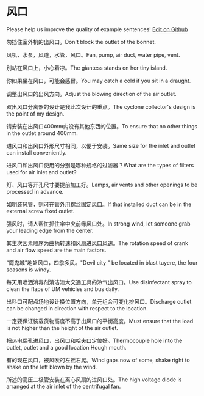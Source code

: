 # 风口

Please help us improve the quality of example sentences! [Edit on Github](https://github.com/jiyushe/jiyu-example-sentence-source/blob/main/chinese/fengkou_1.md)

<p><span class="chinese">勿挡住室外机的出风口。</span><span class="english">Don't block the outlet of the bonnet.</span></p>

<p><span class="chinese">风机，水泵，风道，水管，风口。</span><span class="english">Fan, pump, air duct, water pipe, vent.</span></p>

<p><span class="chinese">别站在风口上，小心着凉。</span><span class="english">The giantess stands on her tiny island.</span></p>

<p><span class="chinese">你如果坐在风口，可能会感冒。</span><span class="english">You may catch a cold if you sit in a draught.</span></p>

<p><span class="chinese">调整出风口的出风方向。</span><span class="english">Adjust the blowing direction of the air outlet.</span></p>

<p><span class="chinese">双出风口分离器的设计是我此次设计的重点。</span><span class="english">The cyclone collector's design is the point of my design.</span></p>

<p><span class="chinese">请安装在出风口400mm内没有其他东西的位置。</span><span class="english">To ensure that no other things in the outlet around 400mm.</span></p>

<p><span class="chinese">进风口和出风口外形尺寸相同，以便于安装。</span><span class="english">Same size for the inlet and outlet can install conveniently.</span></p>

<p><span class="chinese">进风口和出风口使用的分别是哪种规格的过滤器？</span><span class="english">What are the types of filters used for air inlet and outlet?</span></p>

<p><span class="chinese">灯、风口等开孔尺寸要提前加工好。</span><span class="english">Lamps, air vents and other openings to be processed in advance.</span></p>

<p><span class="chinese">如明装风管，则可在管外用螺丝固定风口。</span><span class="english">If that installed duct can be in the external screw fixed outlet.</span></p>

<p><span class="chinese">强风时，请人帮忙抓住伞中央前缘风口处。</span><span class="english">In strong wind, let someone grab your leading edge from the center.</span></p>

<p><span class="chinese">其主次因素顺序为曲柄转速和风扇进风口风速。</span><span class="english">The rotation speed of crank and air flow speed are the main factors.</span></p>

<p><span class="chinese">“魔鬼城”地处风口，四季多风。</span><span class="english">"Devil city " be located in blast tuyere, the four seasons is windy.</span></p>

<p><span class="chinese">每天用喷洒消毒剂清洁澳大交通工具的泠气出风口。</span><span class="english">Use disinfectant spray to clean the flaps of UM vehicles and bus daily.</span></p>

<p><span class="chinese">出料口可配点场地设计换位置方向，单元组合可变化排风口。</span><span class="english">Discharge outlet can be changed in direction with respect to the location.</span></p>

<p><span class="chinese">一定要保证装载货物高度不高于出风口的平衡高度。</span><span class="english">Must ensure that the load is not higher than the height of the air outlet.</span></p>

<p><span class="chinese">把热电偶孔进风口，出风口和哈夫口定位好。</span><span class="english">Thermocouple hole into the outlet, outlet and a good location Hough mouth.</span></p>

<p><span class="chinese">有的现在风口，被风吹的左摇右晃。</span><span class="english">Wind gaps now of some, shake right to shake on the left blown by the wind.</span></p>

<p><span class="chinese">所述的高压二极管安装在离心风扇的进风口处。</span><span class="english">The high voltage diode is arranged at the air inlet of the centrifugal fan.</span></p>

